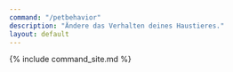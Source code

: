 ```yaml
---
command: "/petbehavior"
description: "Ändere das Verhalten deines Haustieres."
layout: default
---
```

{% include command_site.md %}
